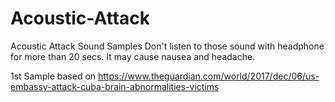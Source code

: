 # Acoustic-Attack
Acoustic Attack Sound Samples
Don't listen to those sound with headphone for more than 20 secs. It may cause nausea and headache.

1st Sample based on https://www.theguardian.com/world/2017/dec/06/us-embassy-attack-cuba-brain-abnormalities-victims

